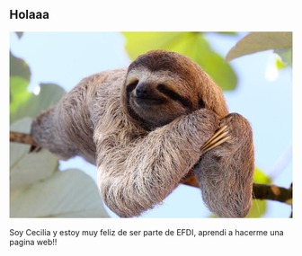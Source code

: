 ## Holaaa 

![](../images/perezoso.jpg)

Soy Cecilia y estoy muy feliz de ser parte de EFDI, aprendi a hacerme una pagina web!! 

